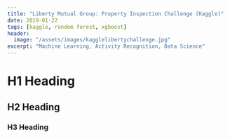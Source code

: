 ```yaml
---
title: "Liberty Mutual Group: Property Inspection Challenge (Kaggle)"
date: 2019-01-22
tags: [kaggle, random forest, xgboost]
header:
  image: "/assets/images/kagglelibertychallenge.jpg"
excerpt: "Machine Learning, Activity Recognition, Data Science"
---
```


# H1 Heading

## H2 Heading

### H3 Heading

